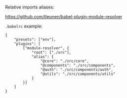 Relative imports aliases:

https://github.com/tleunen/babel-plugin-module-resolver

`.babelrc` example:

```
{
    "presets": ["env"],
    "plugins": [
        ["module-resolver", {
            "root": ["./src"],
            "alias": {
                "@core": "./src/core",
                "@components": "./src/components",
                "@auth": "./src/components/auth",
                "@utils": "./src/components/utils"
            }
        }]
    ]
}
```

